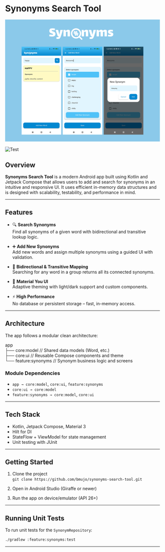 # Synonyms Search Tool


![Screenshot 1](screenshots/screen_all.png)

![Test](https://github.com/bmujo/synonyms-search-tool/actions/workflows/test.yml/badge.svg)

## Overview

**Synonyms Search Tool** is a modern Android app built using Kotlin and Jetpack Compose that allows users to add and search for synonyms in an intuitive and responsive UI. It uses efficient in-memory data structures and is designed with scalability, testability, and performance in mind.

---

## Features

- 🔍 **Search Synonyms**  
  Find all synonyms of a given word with bidirectional and transitive lookup logic.

- ➕ **Add New Synonyms**  
  Add new words and assign multiple synonyms using a guided UI with validation.

- 🔁 **Bidirectional & Transitive Mapping**  
  Searching for any word in a group returns all its connected synonyms.

- 🎨 **Material You UI**  
  Adaptive theming with light/dark support and custom components.

- ⚡ **High Performance**  
  No database or persistent storage – fast, in-memory access.

---

## Architecture

The app follows a modular clean architecture:

app  
├── core:model // Shared data models (Word, etc.)  
├── core:ui // Reusable Compose components and theme  
└── feature:synonyms // Synonym business logic and screens  


### Module Dependencies

- `app → core:model`, `core:ui`, `feature:synonyms`  
- `core:ui → core:model`  
- `feature:synonyms → core:model`, `core:ui`

---

## Tech Stack

- Kotlin, Jetpack Compose, Material 3
- Hilt for DI
- StateFlow + ViewModel for state management
- Unit testing with JUnit

---

## Getting Started

1. Clone the project  
   `git clone https://github.com/bmujo/synonyms-search-tool.git`

2. Open in Android Studio (Giraffe or newer)

3. Run the app on device/emulator (API 26+)

---

## Running Unit Tests

To run unit tests for the `SynonymRepository`:

```bash
./gradlew :feature:synonyms:test
```

---


